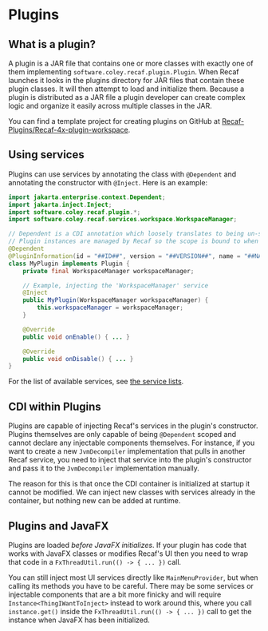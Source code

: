 # Plugins

## What is a plugin?

A plugin is a JAR file that contains one or more classes with exactly one of them implementing `software.coley.recaf.plugin.Plugin`. When Recaf launches it looks in the plugins directory for JAR files that contain these plugin classes. It will then attempt to load and initialize them. Because a plugin is distributed as a JAR file a plugin developer can create complex logic and organize it easily across multiple classes in the JAR.

You can find a template project for creating plugins on GitHub at [Recaf-Plugins/Recaf-4x-plugin-workspace](https://github.com/Recaf-Plugins/Recaf-4x-plugin-workspace).

## Using services

Plugins can use services by annotating the class with `@Dependent` and annotating the constructor with `@Inject`. Here is an example:

```java
import jakarta.enterprise.context.Dependent;
import jakarta.inject.Inject;
import software.coley.recaf.plugin.*;
import software.coley.recaf.services.workspace.WorkspaceManager;

// Dependent is a CDI annotation which loosely translates to being un-scoped.
// Plugin instances are managed by Recaf so the scope is bound to when plugins are loaded in practice.
@Dependent
@PluginInformation(id = "##ID##", version = "##VERSION##", name = "##NAME##", description = "##DESC##")
class MyPlugin implements Plugin {
    private final WorkspaceManager workspaceManager;

    // Example, injecting the 'WorkspaceManager' service
    @Inject
    public MyPlugin(WorkspaceManager workspaceManager) {
        this.workspaceManager = workspaceManager;
    }

    @Override
    public void onEnable() { ... }

    @Override
    public void onDisable() { ... }
}
```

For the list of available services, see [the service lists](../services/index.html).

## CDI within Plugins

Plugins are capable of injecting Recaf's services in the plugin's constructor. Plugins themselves are only capable of being `@Dependent` scoped and cannot declare any injectable components themselves. For instance, if you want to create a new `JvmDecompiler` implementation that pulls in another Recaf service, you need to inject that service into the plugin's constructor and pass it to the `JvmDecompiler` implementation manually.

The reason for this is that once the CDI container is initialized at startup it cannot be modified. We can inject new classes with services already in the container, but nothing new can be added at runtime.

## Plugins and JavaFX

Plugins are loaded _before JavaFX initializes_. If your plugin has code that works with JavaFX classes or modifies Recaf's UI then you need to wrap that code in a `FxThreadUtil.run(() -> { ... })` call.

You can still inject most UI services directly like `MainMenuProvider`, but when calling its methods you have to be careful. There may be some services or injectable components that are a bit more finicky and will require `Instance<ThingIWantToInject>` instead to work around this, where you call `instance.get()` inside the `FxThreadUtil.run(() -> { ... })` call to get the instance when JavaFX has been initialized.